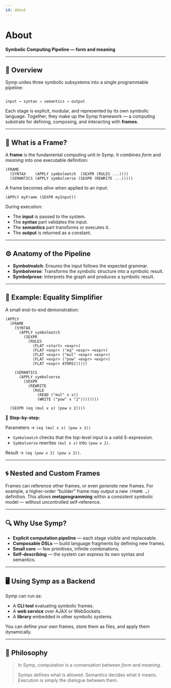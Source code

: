 ```yaml
---
id: about
---
```


# About

**Symbolic Computing Pipeline — form and meaning**

---

## 🧩 Overview

Symp unites three symbolic subsystems into a single programmable pipeline:

```

input → syntax → semantics → output

````

Each stage is explicit, modular, and represented by its own symbolic language. Together, they make up the Symp framework — a computing substrate for defining, composing, and interacting with **frames**.

---

## 🧠 What is a Frame?

A **frame** is the fundamental computing unit in Symp. It combines *form* and *meaning* into one executable definition:

```
(FRAME
  (SYNTAX    (APPLY symbolmatch  (SEXPR (RULES ...))))
  (SEMANTICS (APPLY symbolverse (SEXPR (REWRITE ...)))))
````

A frame becomes *alive* when applied to an input:

```
(APPLY myFrame (SEXPR myInput))
```

During execution:

- The **input** is passed to the system.
- The **syntax** part validates the input.
- The **semantics** part transforms or executes it.
- The **output** is returned as a constant.

---

## ⚙️ Anatomy of the Pipeline

- **Symbolmatch**: Ensures the input follows the expected grammar.
- **Symbolverse**: Transforms the symbolic structure into a symbolic result.
- **Symbolprose**: Interprets the graph and produces a symbolic result.

---

## 🧮 Example: Equality Simplifier

A small end-to-end demonstration:

```
(APPLY
  (FRAME
    (SYNTAX
      (APPLY symbolmatch
        (SEXPR
          (RULES
            (FLAT <start> <expr>)
            (FLAT <expr> ("eq" <expr> <expr>)
            (FLAT <expr> ("mul" <expr> <expr>)
            (FLAT <expr> ("pow" <expr> <expr>)
            (FLAT <expr> ATOMIC)))))

    (SEMANTICS
      (APPLY symbolverse
        (SEXPR
          (REWRITE
            (RULE
              (READ ("mul" x x))
              (WRITE ("pow" x "2"))))))))
              
  (SEXPR (eq (mul x x) (pow x 2))))
```

🧩 **Step-by-step:**

Parameters → `(eq (mul x x) (pow x 2))`

- `Symbolmatch` checks that the top-level input is a valid S-expression.
- `Symbolverse` rewrites `(mul x x)` into `(pow x 2)`.

Result → `(eq (pow x 2) (pow x 2))`.

---

## 🌀 Nested and Custom Frames

Frames can reference other frames, or even *generate* new frames. For example, a higher-order “builder” frame may output a new `(FRAME …)` definition. This allows **metaprogramming** within a consistent symbolic model — without uncontrolled self-reference.

---

## 🔍 Why Use Symp?

* **Explicit computation pipeline** — each stage visible and replaceable.
* **Composable DSLs** — build language fragments by defining new frames.
* **Small core** — few primitives, infinite combinations.
* **Self-describing** — the system can express its own syntax and semantics.

---

## 🖥️ Using Symp as a Backend

Symp can run as:

* A **CLI tool** evaluating symbolic frames.
* A **web service** over AJAX or WebSockets.
* A **library** embedded in other symbolic systems.

You can define your own frames, store them as files, and apply them dynamically.

---

## 🔮 Philosophy

> In Symp, computation is a conversation between *form* and *meaning*.
>
> Syntax defines what is allowed.
> Semantics decides what it means.
> Execution is simply the dialogue between them.


